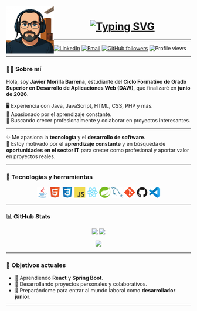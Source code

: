 <img align="left" width="130" height="130" alt="Javier Morilla" src="./assets/avatar.png" />

<h1 align="center">
  <a href="https://git.io/typing-svg">
    <img src="https://readme-typing-svg.herokuapp.com?font=Fira+Code&pause=1000&color=0CF711&width=435&lines=+Hey!+%F0%9F%91%8B+I'm+Javier+Morilla.+++;Web+Development+student+++;Welcome+to+my+GitHub!" alt="Typing SVG" /></a>
  </a>
</h1>

---

[![LinkedIn](https://img.shields.io/badge/-LinkedIn-blue?style=flat&logo=linkedin&logoColor=white)](https://www.linkedin.com/in/jmorilla/)
[![Email](https://img.shields.io/badge/-Email-D14836?style=flat&logo=gmail&logoColor=white)](mailto:jmorillabarrena@gmail.com)
[![GitHub followers](https://img.shields.io/github/followers/TUUSUARIO?style=social&label=Follow)](https://github.com/JavierMB91?tab=followers)
![Profile views](https://komarev.com/ghpvc/?username=JavierMB91&color=blue&style=flat-square)

---

### 👨‍💻 Sobre mí

Hola, soy **Javier Morilla Barrena**, estudiante del **Ciclo Formativo de Grado Superior en Desarrollo de Aplicaciones Web (DAW)**, que finalizaré en **junio de 2026**.  
 

🖥️ Experiencia con Java, JavaScript, HTML, CSS, PHP y más.  
🧠 Apasionado por el aprendizaje constante.  
🤝 Buscando crecer profesionalmente y colaborar en proyectos interesantes.  

---

✨ Me apasiona la **tecnología** y el **desarrollo de software**.  
🚀 Estoy motivado por el **aprendizaje constante** y en búsqueda de **oportunidades en el sector IT** para crecer como profesional y aportar valor en proyectos reales.  

---

### 🧰 Tecnologías y herramientas

<p align="center">
  <code><img height="30" src="https://raw.githubusercontent.com/devicons/devicon/master/icons/java/java-original.svg" alt="Java"></code>
  <code><img height="30" src="https://raw.githubusercontent.com/devicons/devicon/master/icons/html5/html5-original.svg" alt="HTML5"></code>
  <code><img height="30" src="https://raw.githubusercontent.com/devicons/devicon/master/icons/css3/css3-original.svg" alt="CSS3"></code>
  <code><img height="30" src="https://raw.githubusercontent.com/devicons/devicon/master/icons/javascript/javascript-original.svg" alt="JavaScript"></code>
  <code><img height="30" src="https://raw.githubusercontent.com/devicons/devicon/master/icons/react/react-original.svg" alt="React"></code>
  <code><img height="30" src="https://raw.githubusercontent.com/devicons/devicon/master/icons/spring/spring-original.svg" alt="Spring Boot"></code>
  <code><img height="30" src="https://raw.githubusercontent.com/devicons/devicon/master/icons/mysql/mysql-original.svg" alt="MySQL"></code>
  <code><img height="30" src="https://raw.githubusercontent.com/devicons/devicon/master/icons/git/git-original.svg" alt="Git"></code>
  <code><img height="30" src="https://raw.githubusercontent.com/devicons/devicon/master/icons/github/github-original.svg" alt="GitHub"></code>
  <code><img height="30" src="https://raw.githubusercontent.com/devicons/devicon/master/icons/vscode/vscode-original.svg" alt="VSCode"></code>
</p>

---

### 📊 GitHub Stats

<p align="center">
  <img height="180em" src="https://github-readme-stats.vercel.app/api?username=JavierMB91&theme=react&show_icons=true&hide_border=true&count_private=true" />
  <img height="180em" src="https://github-readme-stats.vercel.app/api/top-langs/?username=JavierMB91&theme=react&layout=compact&hide_border=true&langs_count=6"/>
</p>

<p align="center">
  <img height="180em" src="https://github-readme-streak-stats.herokuapp.com/?user=JavierMB91&theme=react&hide_border=true"/>
</p>


---

### 🚀 Objetivos actuales

- 🌱 Aprendiendo **React** y **Spring Boot**.  
- 🔨 Desarrollando proyectos personales y colaborativos.  
- 💼 Preparándome para entrar al mundo laboral como **desarrollador junior**.  

---
